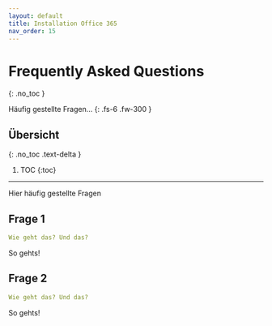 ```yaml
---
layout: default
title: Installation Office 365
nav_order: 15
---
```


# Frequently Asked Questions
{: .no_toc }


Häufig gestellte Fragen...
{: .fs-6 .fw-300 }

## Übersicht
{: .no_toc .text-delta }

1. TOC
{:toc}

---


Hier häufig gestellte Fragen

## Frage 1

```yaml
Wie geht das? Und das?
```

So gehts! 

## Frage 2

```yaml
Wie geht das? Und das?
```

So gehts! 